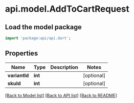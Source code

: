 # api.model.AddToCartRequest

## Load the model package
```dart
import 'package:api/api.dart';
```

## Properties
Name | Type | Description | Notes
------------ | ------------- | ------------- | -------------
**variantId** | **int** |  | [optional] 
**skuId** | **int** |  | [optional] 

[[Back to Model list]](../README.md#documentation-for-models) [[Back to API list]](../README.md#documentation-for-api-endpoints) [[Back to README]](../README.md)


